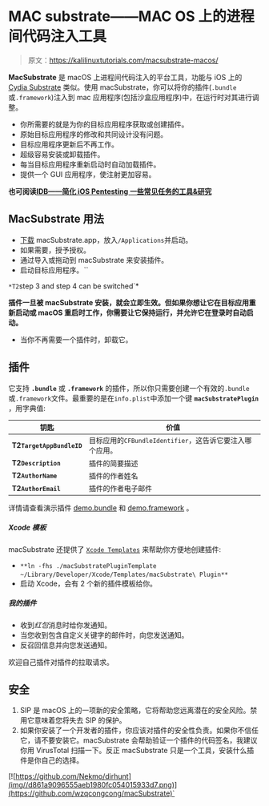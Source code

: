 # MAC substrate——MAC OS 上的进程间代码注入工具

> 原文：<https://kalilinuxtutorials.com/macsubstrate-macos/>

**MacSubstrate** 是 macOS 上进程间代码注入的平台工具，功能与 iOS 上的 [Cydia Substrate](http://www.cydiasubstrate.com/) 类似。使用 macSubstrate，你可以将你的插件(`.bundle`或`.framework`)注入到 mac 应用程序(包括沙盒应用程序)中，在运行时对其进行调整。

*   你所需要的就是为你的目标应用程序获取或创建插件。
*   原始目标应用程序的修改和共同设计没有问题。
*   目标应用程序更新后不再工作。
*   超级容易安装或卸载插件。
*   每当目标应用程序重新启动时自动加载插件。
*   提供一个 GUI 应用程序，使注射更加容易。

**也可阅读[IDB——简化 iOS Pentesting 一些常见任务的工具&研究](https://kalilinuxtutorials.com/idb-ios-pentesting/)**

## **MacSubstrate 用法**

*   [下载](https://github.com/wzqcongcong/macSubstrate/releases/latest) macSubstrate.app，放入`/Applications`并启动。
*   如果需要，授予授权。
*   通过导入或拖动到 macSubstrate 来安装插件。
*   启动目标应用程序。*``*

 `*T2`step 3 and step 4 can be switched`*

**插件一旦被 macSubstrate 安装，就会立即生效。但如果你想让它在目标应用重新启动或 macOS 重启时工作，你需要让它保持运行，并允许它在登录时自动启动。**

*   当你不再需要一个插件时，卸载它。

## **插件**

它支持 **`.bundle`** 或 **`.framework`** 的插件，所以你只需要创建一个有效的`.bundle`或`.framework`文件。最重要的是在`info.plist`中添加一个键 **`macSubstratePlugin`** ，用字典值:

| 钥匙 | 价值 |
| --- | --- |
| **T2`TargetAppBundleID`** | 目标应用的`CFBundleIdentifier`，这告诉它要注入哪个应用。 |
| **T2`Description`** | 插件的简要描述 |
| **T2`AuthorName`** | 插件的作者姓名 |
| **T2`AuthorEmail`** | 插件的作者电子邮件 |

详情请查看演示插件 [demo.bundle](https://github.com/wzqcongcong/macSubstrate/blob/master/macSubstratePluginDemo) 和 [demo.framework](https://github.com/wzqcongcong/macSubstrate/blob/master/macSubstratePluginDemo2) 。

##### **Xcode 模板**

macSubstrate 还提供了 [`Xcode Templates`](https://github.com/wzqcongcong/macSubstrate/blob/master/macSubstratePluginTemplate) 来帮助你方便地创建插件:

*   `**ln -fhs ./macSubstratePluginTemplate ~/Library/Developer/Xcode/Templates/macSubstrate\ Plugin**`
*   启动 Xcode，会有 2 个新的插件模板给你。

##### **我的插件**

*   收到*红包*消息时给你发通知。
*   当您收到包含自定义关键字的邮件时，向您发送通知。
*   反召回信息并向您发送通知。

欢迎自己插件对插件的拉取请求。

## **安全**

1.  SIP 是 macOS 上的一项新的安全策略，它将帮助您远离潜在的安全风险。禁用它意味着您将失去 SIP 的保护。
2.  如果你安装了一个开发者的插件，你应该对插件的安全性负责。如果你不信任它，请不要安装它。macSubstrate 会帮助验证一个插件的代码签名，我建议你用 VirusTotal 扫描一下。反正 macSubstrate 只是一个工具，安装什么插件是你自己的选择。

[![https://github.com/Nekmo/dirhunt](img//d861a9096555aeb1980fc054015933d7.png)](https://github.com/wzqcongcong/macSubstrate)`